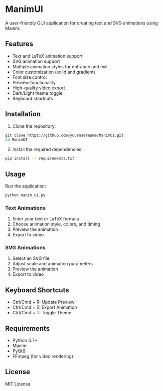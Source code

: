 # ManimUI

A user-friendly GUI application for creating text and SVG animations using Manim.

## Features

- Text and LaTeX animation support
- SVG animation support
- Multiple animation styles for entrance and exit
- Color customization (solid and gradient)
- Font size control
- Preview functionality
- High-quality video export
- Dark/Light theme toggle
- Keyboard shortcuts

## Installation

1. Clone the repository:
```bash
git clone https://github.com/yourusername/ManimUI.git
cd ManimUI
```

2. Install the required dependencies:
```bash
pip install -r requirements.txt
```

## Usage

Run the application:
```bash
python manim_ui.py
```

### Text Animations
1. Enter your text or LaTeX formula
2. Choose animation style, colors, and timing
3. Preview the animation
4. Export to video

### SVG Animations
1. Select an SVG file
2. Adjust scale and animation parameters
3. Preview the animation
4. Export to video

## Keyboard Shortcuts
- Ctrl/Cmd + R: Update Preview
- Ctrl/Cmd + E: Export Animation
- Ctrl/Cmd + T: Toggle Theme

## Requirements
- Python 3.7+
- Manim
- PyQt6
- FFmpeg (for video rendering)

## License
MIT License 